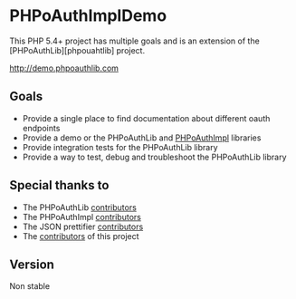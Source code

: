 PHPoAuthImplDemo
================

This PHP 5.4+ project has multiple goals and is an extension of the [PHPoAuthLib][phpouahtlib] project.

http://demo.phpoauthlib.com

Goals
-----

- Provide a single place to find documentation about different oauth endpoints
- Provide a demo or the PHPoAuthLib and [PHPoAuthImpl][phpoauthimpl] libraries
- Provide integration tests for the PHPoAuthLib library
- Provide a way to test, debug and troubleshoot the PHPoAuthLib library

Special thanks to
-----------------

- The PHPoAuthLib [contributors][phpoauthlibcontrib]
- The PHPoAuthImpl [contributors][phpoauthimplcontrib]
- The JSON prettifier [contributors][jsonprettifycontrib]
- The [contributors][contributors] of this project

Version
-------

Non stable

[phpoauthlib]: https://github.com/Lusitanian/PHPoAuthLib
[phpoauthlibcontrib]: https://github.com/Lusitanian/PHPoAuthLib/graphs/contributors
[phpoauthimpl]: https://github.com/PeeHaa/PHPoAuthImpl
[phpoauthimplcontrib]: https://github.com/PeeHaa/PHPoAuthImpl/graphs/contributors
[jsonprettifycontrib]: https://github.com/DaveRandom/json-prettifier/graphs/contributors
[contributors]: https://github.com/PeeHaa/PHPoAuthImplDemo/graphs/contributors

